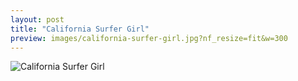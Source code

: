 ```yaml
---
layout: post
title: "California Surfer Girl"
preview: images/california-surfer-girl.jpg?nf_resize=fit&w=300
---
```


![California Surfer Girl](/images/california-surfer-girl.jpg?nf_resize=fit&w=900)
